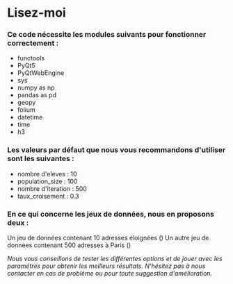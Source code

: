 # Lisez-moi

### Ce code nécessite les modules suivants pour fonctionner correctement :
- functools
- PyQt5
- PyQtWebEngine
- sys
- numpy as np
- pandas as pd
- geopy
- folium
- datetime
- time
- h3

### Les valeurs par défaut que nous vous recommandons d'utiliser sont les suivantes :
- nombre d'eleves 		: 10
- population_size 		: 100
- nombre d'iteration	: 500
- taux_croisement 		: 0.3

### En ce qui concerne les jeux de données, nous en proposons deux :
Un jeu de données contenant 10 adresses éloignées ()
Un autre jeu de données contenant 500 adresses à Paris ()

*Nous vous conseillons de tester les différentes options et de jouer avec les paramètres pour obtenir les meilleurs résultats. N'hésitez pas à nous contacter en cas de problème ou pour toute suggestion d'amélioration.*